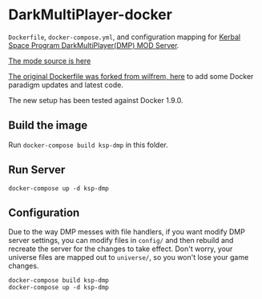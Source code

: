 DarkMultiPlayer-docker
======================
`Dockerfile`, `docker-compose.yml`, and configuration mapping for [Kerbal Space Program DarkMultiPlayer(DMP) MOD Server](http://d-mp.org).

[The mode source is here](https://github.com/godarklight/DarkMultiPlayer)

[The original Dockerfile was forked from wilfrem, here](https://github.com/wilfrem/DarkMultiPlayer-docker) to add some Docker paradigm updates and latest code.

The new setup has been tested against Docker 1.9.0.

Build the image
-----------
Run `docker-compose build ksp-dmp` in this folder.



Run Server
----
`docker-compose up -d ksp-dmp`


Configuration
----
Due to the way DMP messes with file handlers, if you want modify DMP server settings, you can modify files in `config/` and then rebuild and recreate the server for the changes to take effect. Don't worry, your universe files are mapped out to `universe/`, so you won't lose your game changes.
```
docker-compose build ksp-dmp
docker-compose up -d ksp-dmp
```